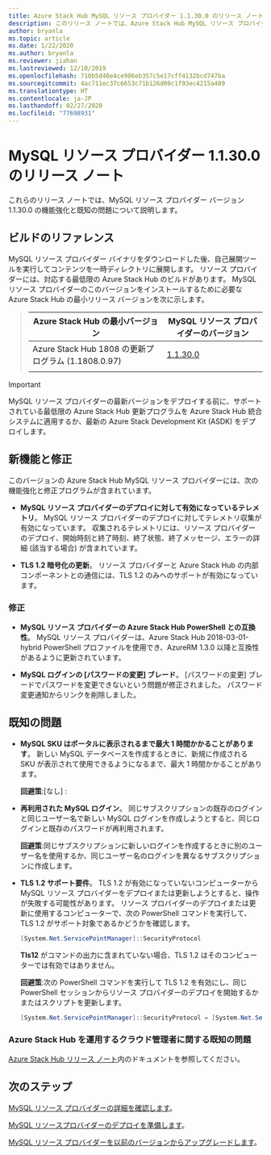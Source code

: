 ```yaml
---
title: Azure Stack Hub MySQL リソース プロバイダー 1.1.30.0 のリリース ノート
description: このリリース ノートでは、Azure Stack Hub MySQL リソース プロバイダー 1.1.30.0 の更新プログラムの新機能を紹介しています。
author: bryanla
ms.topic: article
ms.date: 1/22/2020
ms.author: bryanla
ms.reviewer: jiahan
ms.lastreviewed: 12/10/2019
ms.openlocfilehash: 710b5d48e4ce906eb357c5e17cff4132bcd747ba
ms.sourcegitcommit: 4ac711ec37c6653c71b126d09c1f93ec4215a489
ms.translationtype: HT
ms.contentlocale: ja-JP
ms.lasthandoff: 02/27/2020
ms.locfileid: "77698931"
---
```

# <a name="mysql-resource-provider-11300-release-notes"></a>MySQL リソース プロバイダー 1.1.30.0 のリリース ノート

これらのリリース ノートでは、MySQL リソース プロバイダー バージョン 1.1.30.0 の機能強化と既知の問題について説明します。

## <a name="build-reference"></a>ビルドのリファレンス
MySQL リソース プロバイダー バイナリをダウンロードした後、自己展開ツールを実行してコンテンツを一時ディレクトリに展開します。 リソース プロバイダーには、対応する最低限の Azure Stack Hub のビルドがあります。 MySQL リソース プロバイダーのこのバージョンをインストールするために必要な Azure Stack Hub の最小リリース バージョンを次に示します。

> |Azure Stack Hub の最小バージョン|MySQL リソース プロバイダーのバージョン|
> |-----|-----|
> |Azure Stack Hub 1808 の更新プログラム (1.1808.0.97)|[1.1.30.0](https://aka.ms/azurestackmysqlrp11300)|
> |     |     |

> [!IMPORTANT]
> MySQL リソース プロバイダーの最新バージョンをデプロイする前に、サポートされている最低限の Azure Stack Hub 更新プログラムを Azure Stack Hub 統合システムに適用するか、最新の Azure Stack Development Kit (ASDK) をデプロイします。

## <a name="new-features-and-fixes"></a>新機能と修正
このバージョンの Azure Stack Hub MySQL リソース プロバイダーには、次の機能強化と修正プログラムが含まれています。

- **MySQL リソース プロバイダーのデプロイに対して有効になっているテレメトリ**。 MySQL リソース プロバイダーのデプロイに対してテレメトリ収集が有効になっています。 収集されるテレメトリには、リソース プロバイダーのデプロイ、開始時刻と終了時刻、終了状態、終了メッセージ、エラーの詳細 (該当する場合) が含まれています。

- **TLS 1.2 暗号化の更新**。 リソース プロバイダーと Azure Stack Hub の内部コンポーネントとの通信には、TLS 1.2 のみへのサポートが有効になっています。 

### <a name="fixes"></a>修正

- **MySQL リソース プロバイダーの Azure Stack Hub PowerShell との互換性**。 MySQL リソース プロバイダーは、Azure Stack Hub 2018-03-01-hybrid PowerShell プロファイルを使用でき、AzureRM 1.3.0 以降と互換性があるように更新されています。

- **MySQL ログインの [パスワードの変更] ブレード**。 [パスワードの変更] ブレードでパスワードを変更できないという問題が修正されました。 パスワード変更通知からリンクを削除しました。

## <a name="known-issues"></a>既知の問題

- **MySQL SKU はポータルに表示されるまで最大 1 時間かかることがあります**。 新しい MySQL データベースを作成するときに、新規に作成される SKU が表示されて使用できるようになるまで、最大 1 時間かかることがあります。

    **回避策**:[なし] :

- **再利用された MySQL ログイン**。 同じサブスクリプションの既存のログインと同じユーザー名で新しい MySQL ログインを作成しようとすると、同じログインと既存のパスワードが再利用されます。

    **回避策**:同じサブスクリプションに新しいログインを作成するときに別のユーザー名を使用するか、同じユーザー名のログインを異なるサブスクリプションに作成します。

- **TLS 1.2 サポート要件**。 TLS 1.2 が有効になっていないコンピューターから MySQL リソース プロバイダーをデプロイまたは更新しようとすると、操作が失敗する可能性があります。 リソース プロバイダーのデプロイまたは更新に使用するコンピューターで、次の PowerShell コマンドを実行して、TLS 1.2 がサポート対象であるかどうかを確認します。

  ```powershell
  [System.Net.ServicePointManager]::SecurityProtocol
  ```

  **Tls12** がコマンドの出力に含まれていない場合、TLS 1.2 はそのコンピューターでは有効ではありません。

    **回避策**:次の PowerShell コマンドを実行して TLS 1.2 を有効にし、同じ PowerShell セッションからリソース プロバイダーのデプロイを開始するかまたはスクリプトを更新します。

    ```powershell
    [System.Net.ServicePointManager]::SecurityProtocol = [System.Net.SecurityProtocolType]::Tls12
    ```
 
### <a name="known-issues-for-cloud-admins-operating-azure-stack-hub"></a>Azure Stack Hub を運用するクラウド管理者に関する既知の問題
[Azure Stack Hub リリース ノート](azure-stack-servicing-policy.md)内のドキュメントを参照してください。

## <a name="next-steps"></a>次のステップ
[MySQL リソース プロバイダーの詳細を確認します](azure-stack-mysql-resource-provider.md)。

[MySQL リソースプロバイダーのデプロイを準備します](azure-stack-mysql-resource-provider-deploy.md#prerequisites)。

[MySQL リソース プロバイダーを以前のバージョンからアップグレードします](azure-stack-mysql-resource-provider-update.md)。 
